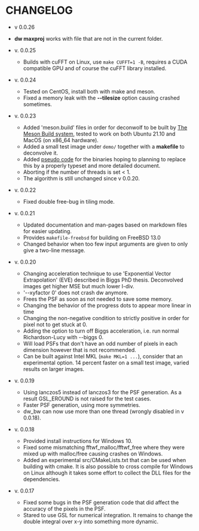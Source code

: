 # CHANGELOG

- v 0.0.26
 - **dw maxproj** works with file that are not in the current folder.

- v. 0.0.25
  - Builds with cuFFT on Linux, use `make CUFFT=1 -B`, requires a CUDA
  compatible GPU and of course the cuFFT library installed.

- v. 0.0.24
  - Tested on CentOS, install both with make and meson.
  - Fixed a memory leak with the **--tilesize** option causing
    crashed sometimes.

- v. 0.0.23
  - Added 'meson.build' files in order for deconwolf to be built by
    [The Meson Build system](https://mesonbuild.com/), tested to work
    on both Ubuntu 21.10 and MacOS (on x86_64 hardware).
  - Added a small test image under `demo/` together with a **makefile**
    to deconvolve it.
  - Added [pseudo code](PSEUDOCODE.md) for the binaries hoping to
    planning to replace this by a properly typeset and more detailed
    document.
  - Aborting if the number of threads is set < 1.
  - The algorithm is still unchanged since v 0.0.20.

- v. 0.0.22
  - Fixed double free-bug in tiling mode.

- v. 0.0.21
   - Updated documentation and man-pages based on markdown files
     for easier updating.
   - Provides `makefile-freebsd` for building on FreeBSD 13.0
   - Changed behavior when too few input arguments are given to
     only give a two-line message.

- v. 0.0.20
   - Changing acceleration technique to use
     'Exponential Vector Extrapolation' (EVE) described in Biggs PhD thesis.
     Deconvolved images get higher MSE but much lower I-div.
   - '--xyfactor 0' does not crash dw anymore.
   - Frees the PSF as soon as not needed to save some memory.
   - Changing the behavior of the progress dots to appear more linear
     in time
   - Changing the non-negative condition to strictly positive in order for
     pixel not to get stuck at 0.
   - Adding the option to turn off Biggs acceleration, i.e. run normal
     Richardson-Lucy with --biggs 0.
   - Will load PSFs that don't have an odd number of pixels in each dimension
     however that is not recommended.
   - Can be built against Intel MKL (`make MKL=1 ...`), consider that an
     experimental option. 14 percent faster on a small test image, varied
     results on larger images.

- v. 0.0.19
    - Using lanczos5 instead of lanczos3 for the PSF generation. As a result
      GSL_EROUND is not raised for the test cases.
    - Faster PSF generation, using more symmetries.
    - dw_bw can now use more than one thread (wrongly disabled in v 0.0.18).

- v. 0.0.18
    - Provided install instructions for Windows 10.
    - Fixed some mismatching fftwf_malloc/fftwf_free where they were
      mixed up with malloc/free causing crashes on Windows.
    - Added an experimental src/CMakeLists.txt that can be used when
      building with cmake. It is also possible to cross compile for Windows
      on Linux although it takes some effort to collect the DLL files for the
      dependencies.

- v. 0.0.17
   - Fixed some bugs in the PSF generation code that did affect the accuracy
     of the pixels in the PSF.
   - Stared to use GSL for numerical integration. It remains to change the
     double integral over x-y into something more dynamic.
